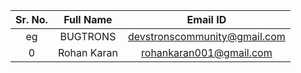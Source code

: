 | Sr. No. | Full Name | Email ID |
| :--: | :--: | :--: |
| eg | BUGTRONS | devstronscommunity@gmail.com |
| 0 | Rohan Karan | rohankaran001@gmail.com |
